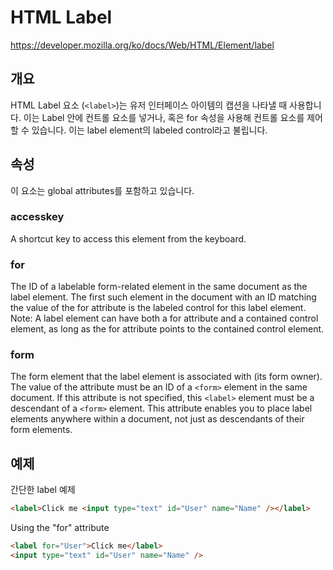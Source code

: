 # HTML Label

https://developer.mozilla.org/ko/docs/Web/HTML/Element/label

## 개요
HTML Label 요소 (`<label>`)는 유저 인터페이스 아이템의 캡션을 나타낼 때 사용합니다. 이는 Label 안에 컨트롤 요소를 넣거나, 혹은 for 속성을 사용해 컨트롤 요소를 제어할 수 있습니다. 이는 label element의 labeled control라고 불립니다.

## 속성
이 요소는 global attributes를 포함하고 있습니다.

### accesskey
A shortcut key to access this element from the keyboard.

### for
The ID of a labelable form-related element in the same document as the label element. The first such element in the document with an ID matching the value of the for attribute is the labeled control for this label element.
Note: A label element can have both a for attribute and a contained control element, as long as the for attribute points to the contained control element.

### form
The form element that the label element is associated with (its form owner). The value of the attribute must be an ID of a `<form>` element in the same document. If this attribute is not specified, this `<label>` element must be a descendant of a `<form>` element. This attribute enables you to place label elements anywhere within a document, not just as descendants of their form elements.

## 예제
간단한 label 예제
```html
<label>Click me <input type="text" id="User" name="Name" /></label>
```

Using the "for" attribute
```html
<label for="User">Click me</label>
<input type="text" id="User" name="Name" />
```

